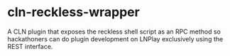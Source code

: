 # cln-reckless-wrapper

A CLN plugin that exposes the reckless shell script as an RPC method so hackathoners can do plugin development on LNPlay exclusively using the REST interface.
